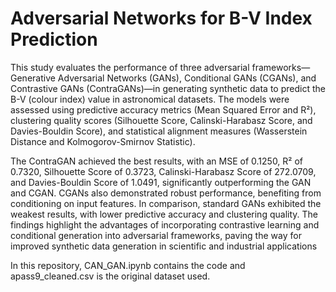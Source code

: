 # Adversarial Networks for B-V Index Prediction

This study evaluates the performance of three adversarial frameworks—Generative Adversarial Networks (GANs), Conditional GANs (CGANs), and Contrastive GANs (ContraGANs)—in generating synthetic data to predict the B-V (colour index) value in astronomical datasets. The models were assessed using predictive accuracy metrics (Mean Squared Error and R²), clustering quality scores (Silhouette Score, Calinski-Harabasz Score, and Davies-Bouldin Score), and statistical alignment measures (Wasserstein Distance and Kolmogorov-Smirnov Statistic).

The ContraGAN achieved the best results, with an MSE of 0.1250, R² of 0.7320, Silhouette Score of 0.3723, Calinski-Harabasz Score of 272.0709, and Davies-Bouldin Score of 1.0491, significantly outperforming the GAN and CGAN. CGANs also demonstrated robust performance, benefiting from conditioning on input features. In comparison, standard GANs exhibited the weakest results, with lower predictive accuracy and clustering quality. The findings highlight the advantages of incorporating contrastive learning and conditional generation into adversarial frameworks, paving the way for improved synthetic data generation in scientific and industrial applications

In this repository, CAN_GAN.ipynb contains the code and apass9_cleaned.csv is the original dataset used.
